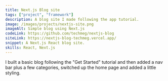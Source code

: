 ```yaml
---
title: Next.js Blog site
tags: ["project", "framework"]
description: A blog site I made following the app tutorial.
image: /images/projects/nextjs-site.png
imageAlt: Simple blog using Next.js
codeLink: https://github.com/techmeg/nextjs-blog
siteLink: https://nextjs-blog-techmeg.vercel.app/
snippet: A Next.js React blog site.
skills: React, Next.js
---
```


I built a basic blog following the "Get Started" tutorial and then added a nav
bar plus a few categories, switched up the home page and added a little styling.
